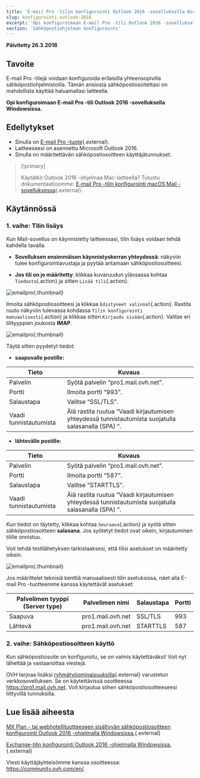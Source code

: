 ```yaml
---
title: 'E-mail Pro -tilin konfigurointi Outlook 2016 -sovelluksella Windowsissa'
slug: konfigurointi-outlook-2016
excerpt: 'Opi konfiguroimaan E-mail Pro -tili Outlook 2016 -sovelluksella Windowsissa'
section: 'Sähköpostiohjelman konfigurointi'
---
```


**Päivitetty 26.3.2018**

## Tavoite

E-mail Pro -tilejä voidaan konfiguroida erilaisilla yhteensopivilla sähköpostiohjelmistoilla. Tämän ansiosta sähköpostiosoitettasi on mahdollista käyttää haluamallasi laitteella.

**Opi konfiguroimaan E-mail Pro -tili Outlook 2016 -sovelluksella Windowsissa.**

## Edellytykset

- Sinulla on [E-mail Pro -tuote](https://www.ovh-hosting.fi/sahkopostit/email-pro/){.external}.
- Laitteeseesi on asennettu Microsoft Outlook 2016.
- Sinulla on määritettävän sähköpostiosoitteen käyttäjätunnukset.

> [!primary]
>
> Käytätkö Outlook 2016 -ohjelmaa Mac-laitteella? Tutustu dokumentaatioomme: [E-mail Pro -tilin konfigurointi macOS Mail -sovelluksessa](https://docs.ovh.com/fi/emails-pro/konfigurointi-outlook-2016-mac/){.external}.
>

## Käytännössä

### 1. vaihe: Tilin lisäys

Kun Mail-sovellus on käynnistetty laitteessasi, tilin lisäys voidaan tehdä kahdella tavalla.

- **Sovelluksen ensimmäisen käynnistyskerran yhteydessä**: näkyviin tulee konfigurointiavustaja ja pyytää antamaan sähköpostiosoitteesi.

- **Jos tili on jo määritetty**: klikkaa kuvaruudun yläosassa kohtaa `Tiedosto`{.action} ja sitten `Lisää tili`{.action}.

![emailpro](images/configuration-outlook-2016-windows-step1.png){.thumbnail}

Ilmoita sähköpostiosoitteesi ja klikkaa `Edistyneet valinnat`{.action}. Rastita ruutu näkyviin tulevassa kohdassa `Tilin konfigurointi manuaalisesti`{.action} ja klikkaa sitten `Kirjaudu sisään`{.action}. Valitse eri tilityyppien joukosta **IMAP**.

![emailpro](images/configuration-outlook-2016-windows-step2.png){.thumbnail}

Täytä sitten pyydetyt tiedot:

- **saapuvalle postille:**

|Tieto|Kuvaus|
|---|---|
|Palvelin|Syötä palvelin “pro1.mail.ovh.net”.|
|Portti|Ilmoita portti “993”.|
|Salaustapa|Valitse “SSL/TLS”.|
|Vaadi tunnistautumista|Älä rastita ruutua “Vaadi kirjautumisen yhteydessä tunnistautumista suojatulla salasanalla (SPA) ”.|

- **lähtevälle postille:**

|Tieto|Kuvaus|
|---|---|
|Palvelin|Syötä palvelin “pro1.mail.ovh.net”.|
|Portti|Ilmoita portti “587”.|
|Salaustapa|Valitse “STARTTLS”.|
|Vaadi tunnistautumista|Älä rastita ruutua “Vaadi kirjautumisen yhteydessä tunnistautumista suojatulla salasanalla (SPA) ”.|

Kun tiedot on täytetty, klikkaa kohtaa `Seuraava`{.action} ja syötä sitten sähköpostiosoitteen **salasana**. Jos syötetyt tiedot ovat oikein, kirjautuminen tilille onnistuu.

Voit tehdä testilähetyksen tarkistaaksesi, että tilisi asetukset on määritetty oikein.

![emailpro](images/configuration-outlook-2016-windows-step3.png){.thumbnail}

Jos määrittelet teknisiä kenttiä manuaalisesti tilin asetuksissa, näet alla E-mail Pro -tuotteemme kanssa käytettävät asetukset:

|Palvelimen tyyppi (Server type)|Palvelimen nimi|Salaustapa|Portti|
|---|---|---|---|
|Saapuva|pro1.mail.ovh.net|SSL/TLS|993|
|Lähtevä|pro1.mail.ovh.net|STARTTLS|587|

### 2. vaihe: Sähköpostiosoitteen käyttö

Kun sähköpostiosoite on konfiguroitu, se on valmis käytettäväksi! Voit nyt lähettää ja vastaanottaa viestejä.

OVH tarjoaa lisäksi [ryhmätyöominaisuuksilla](https://www.ovh-hosting.fi/sahkopostit/){.external} varustetun verkkosovelluksen. Se on käytettävissä osoitteessa <https://pro1.mail.ovh.net>. Voit kirjautua siihen sähköpostiosoitteeseesi liittyvillä tunnuksilla.

## Lue lisää aiheesta

[MX Plan - tai webhotellituotteeseen sisältyvän sähköpostiosoitteen konfigurointi Outlook 2016 -ohjelmalla Windowsissa.](https://docs.ovh.com/fi/emails/konfigurointi-outlook-2016/){.external}

[Exchange-tilin konfigurointi Outlook 2016 -ohjelmalla Windowsissa.](https://docs.ovh.com/fi/microsoft-collaborative-solutions/konfigurointi-outlook-2016/){.external}

Viesti käyttäjäyhteisömme kanssa osoitteessa: <https://community.ovh.com/en/>.